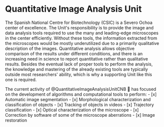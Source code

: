 # Quantitative Image Analysis Unit 

The Spanish National Centre for Biotechnology (CSIC) is a Severo Ochoa center of excellence. The Unit's responsibility is to provide the image and data analysis tools required to use the many and leading-edge microscopes in the center efficiently. Without these tools, the information extracted from the microscopes would be mostly underutilized due to a primarily qualitative description of the images. Quantitative analysis allows objective comparison of the results under different conditions, and there is an increasing need in science to report quantitative rather than qualitative results. Besides the eventual lack of proper tools to perform the analysis, the knowledge and mastering of the already existing tools are typically outside most researchers' ability, which is why a supporting Unit like this one is required.

The current activity of @QuantitativeImageAnalysisUnitCNB :microscope: has focused on the development of algorithms and computational tools to perform:
    - [x] Automatic image segmentation
    - [x] Morphological characterization and classification of objects
    - [x] Tracking of objects in videos
    - [x] Trajectory classification
    - [x] Optical characterization of the microscope
    - [x] Correction by software of some of the microscope aberrations
    - [x] Image restoration

